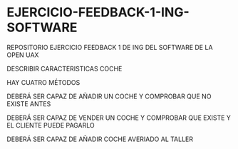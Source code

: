 # EJERCICIO-FEEDBACK-1-ING-SOFTWARE
REPOSITORIO EJERCICIO FEEDBACK 1 DE ING DEL SOFTWARE DE LA OPEN UAX


DESCRIBIR CARACTERISTICAS COCHE


HAY CUATRO MÉTODOS

DEBERÁ SER CAPAZ DE AÑADIR UN COCHE Y COMPROBAR QUE NO EXISTE ANTES


DEBERÁ SER CAPAZ DE VENDER UN COCHE Y COMPROBAR QUE EXISTE Y EL CLIENTE PUEDE PAGARLO

DEBERÁ SER CAPAZ DE AÑADIR COCHE AVERIADO AL TALLER
